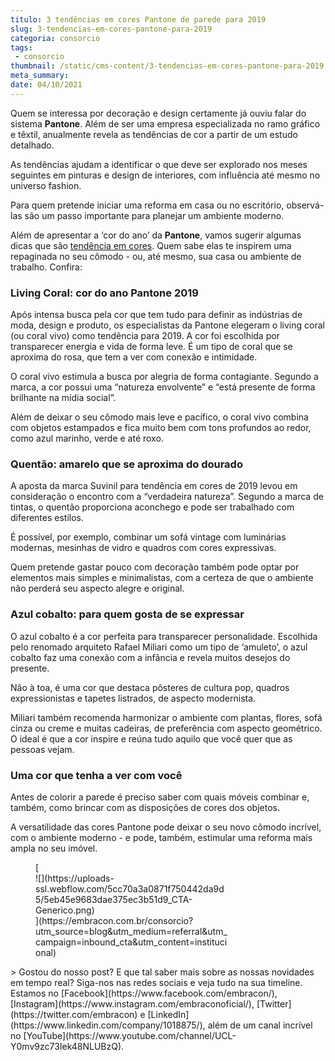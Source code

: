 ```yaml
---
titulo: 3 tendências em cores Pantone de parede para 2019
slug: 3-tendencias-em-cores-pantone-para-2019
categoria: consorcio
tags:
 - consorcio
thumbnail: /static/cms-content/3-tendencias-em-cores-pantone-para-2019.jpg
meta_summary: 
date: 04/10/2021
---
```

Quem se interessa por decoração e design certamente já ouviu falar do sistema **Pantone**. Além de ser uma empresa especializada no ramo gráfico e têxtil, anualmente revela as tendências de cor a partir de um estudo detalhado.

As tendências ajudam a identificar o que deve ser explorado nos meses seguintes em pinturas e design de interiores, com influência até mesmo no universo fashion.

Para quem pretende iniciar uma reforma em casa ou no escritório, observá-las são um passo importante para planejar um ambiente moderno.

Além de apresentar a ‘cor do ano’ da **Pantone**, vamos sugerir algumas dicas que são [tendência em cores](https://www.embracon.com.br/blog/como-escolher-as-cores-de-tintas-para-os-ambientes-da-casa). Quem sabe elas te inspirem uma repaginada no seu cômodo - ou, até mesmo, sua casa ou ambiente de trabalho. Confira:

### Living Coral: cor do ano Pantone 2019

Após intensa busca pela cor que tem tudo para definir as indústrias de moda, design e produto, os especialistas da Pantone elegeram o living coral (ou coral vivo) como tendência para 2019. A cor foi escolhida por transparecer energia e vida de forma leve. É um tipo de coral que se aproxima do rosa, que tem a ver com conexão e intimidade.

O coral vivo estimula a busca por alegria de forma contagiante. Segundo a marca, a cor possui uma “natureza envolvente” e “está presente de forma brilhante na mídia social”.

Além de deixar o seu cômodo mais leve e pacífico, o coral vivo combina com objetos estampados e fica muito bem com tons profundos ao redor, como azul marinho, verde e até roxo.

### Quentão: amarelo que se aproxima do dourado

A aposta da marca Suvinil para tendência em cores de 2019 levou em consideração o encontro com a “verdadeira natureza”. Segundo a marca de tintas, o quentão proporciona aconchego e pode ser trabalhado com diferentes estilos.

É possível, por exemplo, combinar um sofá vintage com luminárias modernas, mesinhas de vidro e quadros com cores expressivas.

Quem pretende gastar pouco com decoração também pode optar por elementos mais simples e minimalistas, com a certeza de que o ambiente não perderá seu aspecto alegre e original.

### Azul cobalto: para quem gosta de se expressar

O azul cobalto é a cor perfeita para transparecer personalidade. Escolhida pelo renomado arquiteto Rafael Miliari como um tipo de ‘amuleto’, o azul cobalto faz uma conexão com a infância e revela muitos desejos do presente.

Não à toa, é uma cor que destaca pôsteres de cultura pop, quadros expressionistas e tapetes listrados, de aspecto modernista.

Miliari também recomenda harmonizar o ambiente com plantas, flores, sofá cinza ou creme e muitas cadeiras, de preferência com aspecto geométrico. O ideal é que a cor inspire e reúna tudo aquilo que você quer que as pessoas vejam.

### Uma cor que tenha a ver com você

Antes de colorir a parede é preciso saber com quais móveis combinar e, também, como brincar com as disposições de cores dos objetos.

A versatilidade das cores Pantone pode deixar o seu novo cômodo incrível, com o ambiente moderno - e pode, também, estimular uma reforma mais ampla no seu imóvel.

<figure class="w-richtext-figure-type-image w-richtext-align-center" style="max-width:310px">[<div>![](https://uploads-ssl.webflow.com/5cc70a3a0871f750442da9d5/5eb45e9683dae375ec3b51d9_CTA-Generico.png)</div>](https://embracon.com.br/consorcio?utm_source=blog&utm_medium=referral&utm_campaign=inbound_cta&utm_content=institucional)</figure>> Gostou do nosso post? E que tal saber mais sobre as nossas novidades em tempo real? Siga-nos nas redes sociais e veja tudo na sua timeline. Estamos no [Facebook](https://www.facebook.com/embracon/), [Instagram](https://www.instagram.com/embraconoficial/), [Twitter](https://twitter.com/embracon) e [LinkedIn](https://www.linkedin.com/company/1018875/), além de um canal incrível no [YouTube](https://www.youtube.com/channel/UCL-Y0mv9zc73Iek48NLUBzQ).

‍

‍
